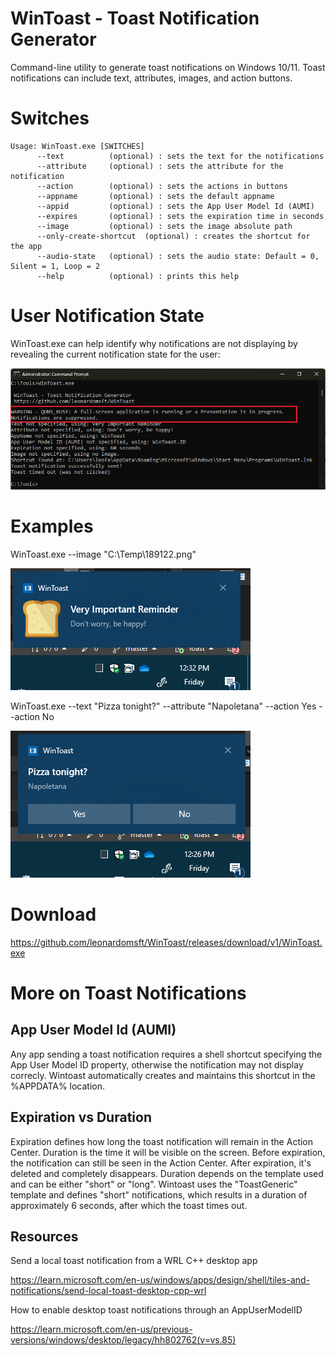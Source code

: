 # WinToast - Toast Notification Generator

Command-line utility to generate toast notifications on Windows 10/11. Toast notifications can include text, attributes, images, and action buttons.

# Switches
```
Usage: WinToast.exe [SWITCHES]
      --text          (optional) : sets the text for the notifications
      --attribute     (optional) : sets the attribute for the notification
      --action        (optional) : sets the actions in buttons
      --appname       (optional) : sets the default appname
      --appid         (optional) : sets the App User Model Id (AUMI)
      --expires       (optional) : sets the expiration time in seconds
      --image         (optional) : sets the image absolute path
      --only-create-shortcut  (optional) : creates the shortcut for the app
      --audio-state   (optional) : sets the audio state: Default = 0, Silent = 1, Loop = 2
      --help          (optional) : prints this help
```

# User Notification State

WinToast.exe can help identify why notifications are not displaying by revealing the current notification state for the user:

![Alt text](screenshots/busy.png)

# Examples

WinToast.exe --image "C:\Temp\189122.png"

![Alt text](screenshots/image3.png)

WinToast.exe --text "Pizza tonight?" --attribute "Napoletana" --action Yes --action No

![Alt text](screenshots/image1.png)


# Download

https://github.com/leonardomsft/WinToast/releases/download/v1/WinToast.exe

# More on Toast Notifications

## App User Model Id (AUMI)
Any app sending a toast notification requires a shell shortcut specifying the App User Model ID property, otherwise the notification may not display correcly. Wintoast automatically creates and maintains this shortcut in the %APPDATA% location.
  
## Expiration vs Duration
Expiration defines how long the toast notification will remain in the Action Center. Duration is the time it will be visible on the screen.
Before expiration, the notification can still be seen in the Action Center. After expiration, it's deleted and completely disappears.
Duration depends on the template used and can be either "short" or "long". Wintoast uses the "ToastGeneric" template and defines "short" notifications, which results in a duration of approximately 6 seconds, after which the toast times out.

## Resources

Send a local toast notification from a WRL C++ desktop app

  https://learn.microsoft.com/en-us/windows/apps/design/shell/tiles-and-notifications/send-local-toast-desktop-cpp-wrl


How to enable desktop toast notifications through an AppUserModelID

https://learn.microsoft.com/en-us/previous-versions/windows/desktop/legacy/hh802762(v=vs.85)

